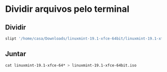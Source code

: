 # Dividir arquivos pelo terminal

## Dividir

```bash
slipt '/home/casa/Downloads/linuxmint-19.1-xfce-64bit/linuxmint-19.1-xfce-64bit.iso' -b 100M --verbose linuxmint-19.1-xfce-64bit.iso

```

## Juntar

```bash
cat linuxmint-19.1-xfce-64* > linuxmint-19.1-xfce-64bit.iso

```